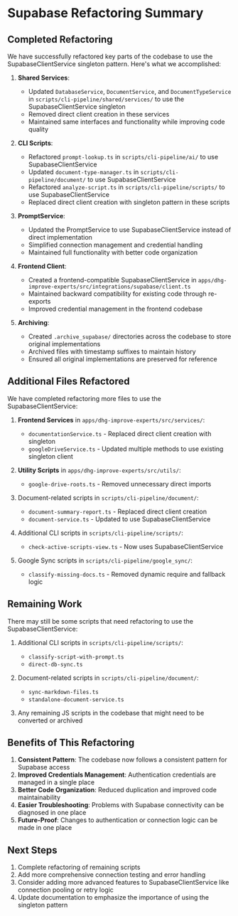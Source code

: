 # Supabase Refactoring Summary

## Completed Refactoring

We have successfully refactored key parts of the codebase to use the SupabaseClientService singleton pattern. Here's what we accomplished:

1. **Shared Services**:
   - Updated `DatabaseService`, `DocumentService`, and `DocumentTypeService` in `scripts/cli-pipeline/shared/services/` to use the SupabaseClientService singleton
   - Removed direct client creation in these services
   - Maintained same interfaces and functionality while improving code quality

2. **CLI Scripts**:
   - Refactored `prompt-lookup.ts` in `scripts/cli-pipeline/ai/` to use SupabaseClientService
   - Updated `document-type-manager.ts` in `scripts/cli-pipeline/document/` to use SupabaseClientService
   - Refactored `analyze-script.ts` in `scripts/cli-pipeline/scripts/` to use SupabaseClientService
   - Replaced direct client creation with singleton pattern in these scripts

3. **PromptService**:
   - Updated the PromptService to use SupabaseClientService instead of direct implementation
   - Simplified connection management and credential handling
   - Maintained full functionality with better code organization

4. **Frontend Client**:
   - Created a frontend-compatible SupabaseClientService in `apps/dhg-improve-experts/src/integrations/supabase/client.ts`
   - Maintained backward compatibility for existing code through re-exports
   - Improved credential management in the frontend codebase

5. **Archiving**:
   - Created `.archive_supabase/` directories across the codebase to store original implementations
   - Archived files with timestamp suffixes to maintain history
   - Ensured all original implementations are preserved for reference

## Additional Files Refactored

We have completed refactoring more files to use the SupabaseClientService:

1. **Frontend Services** in `apps/dhg-improve-experts/src/services/`:
   - `documentationService.ts` - Replaced direct client creation with singleton
   - `googleDriveService.ts` - Updated multiple methods to use existing singleton client

2. **Utility Scripts** in `apps/dhg-improve-experts/src/utils/`:
   - `google-drive-roots.ts` - Removed unnecessary direct imports

3. Document-related scripts in `scripts/cli-pipeline/document/`:
   - `document-summary-report.ts` - Replaced direct client creation
   - `document-service.ts` - Updated to use SupabaseClientService

4. Additional CLI scripts in `scripts/cli-pipeline/scripts/`:
   - `check-active-scripts-view.ts` - Now uses SupabaseClientService

5. Google Sync scripts in `scripts/cli-pipeline/google_sync/`:
   - `classify-missing-docs.ts` - Removed dynamic require and fallback logic

## Remaining Work

There may still be some scripts that need refactoring to use the SupabaseClientService:

1. Additional CLI scripts in `scripts/cli-pipeline/scripts/`:
   - `classify-script-with-prompt.ts`
   - `direct-db-sync.ts`

2. Document-related scripts in `scripts/cli-pipeline/document/`:
   - `sync-markdown-files.ts`
   - `standalone-document-service.ts`

3. Any remaining JS scripts in the codebase that might need to be converted or archived

## Benefits of This Refactoring

1. **Consistent Pattern**: The codebase now follows a consistent pattern for Supabase access
2. **Improved Credentials Management**: Authentication credentials are managed in a single place
3. **Better Code Organization**: Reduced duplication and improved code maintainability
4. **Easier Troubleshooting**: Problems with Supabase connectivity can be diagnosed in one place
5. **Future-Proof**: Changes to authentication or connection logic can be made in one place

## Next Steps

1. Complete refactoring of remaining scripts
2. Add more comprehensive connection testing and error handling
3. Consider adding more advanced features to SupabaseClientService like connection pooling or retry logic
4. Update documentation to emphasize the importance of using the singleton pattern